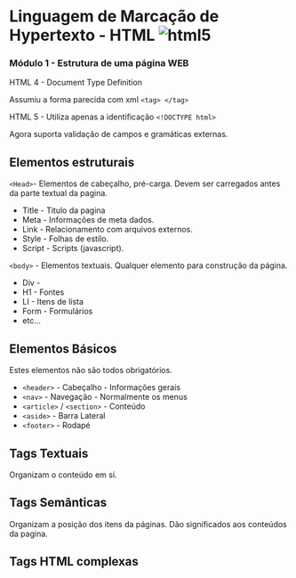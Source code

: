 # Linguagem de Marcação de Hypertexto - HTML ![html5](https://img.shields.io/badge/html5-E34F26?style=flat&logo=html5&logoColor=white)

### Módulo 1 - Estrutura de uma página WEB

HTML 4 - Document Type Definition

Assumiu a forma parecida com xml `<tag> </tag>`

HTML 5 - Utiliza apenas a identificação `<!DOCTYPE html>`

Agora suporta validação de campos e gramáticas externas.

## Elementos estruturais

`<Head>`- Elementos de cabeçalho, pré-carga. Devem ser carregados antes da parte textual da pagina.

* Title - Titulo da pagina
* Meta - Informações de meta dados.
* Link - Relacionamento com arquivos externos.
* Style - Folhas de estilo.
* Script - Scripts (javascript).

`<body>` - Elementos textuais. Qualquer elemento para construção da página.

* Div -
* H1 - Fontes
* LI - Itens de lista
* Form - Formulários
* etc...

## Elementos Básicos

Estes elementos não são todos obrigatórios.

* `<header>` - Cabeçalho - Informações gerais
* `<nav>` - Navegação - Normalmente os menus
* `<article>` / `<section>` - Conteúdo
* `<aside>` - Barra Lateral
* `<footer>` - Rodapé

## Tags Textuais

Organizam o conteúdo em sí.

## Tags Semânticas

Organizam a posição dos itens da páginas. Dão significados aos conteúdos da pagina.

## Tags HTML complexas
